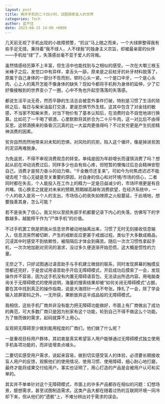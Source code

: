 ```yaml
---
layout: post
title: 离开手机的二十四小时，试图探索盲人的世界
categories: Tech
author: 蓝不住
date: 2023-08-15 14:00 +0800
---
```


几天前无视了手机出现的小故障预警，“抗议”马上随之而来，一个大绿屏整得我有些手足无措，秉持着“我不绿人，人不绿我”的独身主义宗旨，却被最亲密的伙伴——手机给“绿”了，失落感丝毫不亚于爱人的背叛。

虽然情感经历算不上丰富，但生活中也能找到与之相似的感受。一次在大嚼三根玉米棒子之后，发觉口中有异样，拿舌头一舔，原来是之前蛀牙的补牙材料脱落了，原属于自己身体的一部分不告而别，顿时心头一紧。一个是口中牙，一个是心头肉，心上人的离开怎能不像身体的缺失？现如今都将手机称为身体的延伸，少了它好像接触到的世界变小了一圈，心中不免也升起空落落的失落感。

都说生活平淡无奇，然而平静的生活总会被意外事件打破，特别是习惯了生活的琐碎之后，每日与柴米油盐打交道，更是恐惧节外生枝。这其中包含了对金钱的敏感，不当家不知柴米贵，对当下物价有了基本认知后，在消费时会不自觉地进行换算。比如花了一千喝了顿酒，心里默默将其折合为二十斤牛肉，这一对比后不由得反思，这顿酒换来的昏昏沉沉真的比一大盆肉更值得吗？不过贫穷更是产生抗拒精神消费的因素。

贫穷自然而然地带来对未知的恐惧，对风险的抗拒，陷入这个循环，像是掉进贫困的泥沼再难脱身。

为免返贫，不得不审视消费观念的转变。单纯是因为年龄增长而谨慎消费了吗？想起从前在冲动消费过后，同样多少也会有些心疼，但短暂的懊悔过后总会精神安慰自己，消费才是努力奋斗的动力嘛，“千金散尽还复来”。可如今为何焦虑迟迟不能褪去呢？信心无疑是至关重要的原因，对自身的信心和对环境/市场的信心，二者同时都在失去，个人能投入在工作上的精力一定是日益减少的，市场环境更是有目共睹。信心换言之就是对未来的预期,预期越高越有消费欲望，在经济系统中，一个人的收入是另一个人的支出，市场信心的丧失如燎原之火般蔓延，于此境地，想要独善其身，怎么可能？

若不是丧失了信心，我又何以至损失部手机都要记录下内心的失落，仿佛写下的字数越多，越能榨干作为“尸体手机”的价值。

不过手机罢工倒是把我从信息世界被动地抽离出来，习惯了无时无刻接收信息输入，信息流突然被切断，产生的戒断反应更甚于戒烟过程。类似于大多数成瘾品，沉浸其中时感受不到依赖性，被阻隔后才体会到痛苦。随后一次次习惯性拿起手机，一次次地加剧对资讯的渴求，没过多久便逐渐开始恐慌，这大概是惯性的力量。

无奈之下，只好试图通过语音助手与手机建立微弱的联系，同时发现屏幕的触摸反馈都还完好，于是尝试用语音助手开启无障碍模式，开启成功后摸索了一会，发现操作并不容易，因为这手机没有内置无障碍语音包，无法读出所选内容。用电脑查询关于无障碍模式的使用说明，海量的搜索结果却被“如何关闭无障碍模式”占据，要在其中找到真正的操作指南，说是大海捞针一点不夸张。挣扎了一会，除了学会输入锁屏密码之外，一无所获，果断放弃这半成品般的无障碍模式。

我相信，这些手机厂商并非没有能力把无障碍功能做好，市面上有厂商做出了成功的典范，可大多数厂商只是因为别家有这个功能，轮到自己不得不做这么个功能。为了做而做的需求，起码就算不上用心。

反观把无障碍至少做到能用程度的厂商们，他们做了什么呢？

一是重视目标用户群体，其初衷是真实希望盲人用户能够通过无障碍模式独立使用手机各项功能的，而非徒增卖点噱头。

二要切实感受用户需求，说起来容易，做到切实感受盲人的体验，必须要长期接收盲人用户的反馈，观察他们的使用情况、使用习惯、使用障碍，细心耐心地打磨，最终才能将成果交付给用户。事实也证明了，用心打造的产品是会被用户认可和买单的。

其实并不单单针对这个无障碍模式，市面上的许多产品都存在相似的问题：幻想场景，臆想需求，甚至试图制造需求。这类产品大都在随着过热的互联网环境一同冷却下来，但从他们的“遗骸”上，不难分辨出对于需求的误会。
